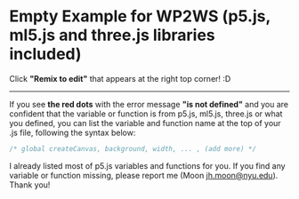 # Empty Example for WP2WS (p5.js, ml5.js and three.js libraries included)

Click **"Remix to edit"** that appears at the right top corner! :D

___

If you see **the red dots** with the error message **"is not defined"** and you are confident that the variable or function is from p5.js, ml5.js, three.js or what you defined, you can list the variable and function name at the top of your .js file, following the syntax below: 

```javascript
/* global createCanvas, background, width, ... , (add more) */
```

I already listed most of p5.js variables and functions for you. If you find any variable or function missing, please report me (Moon <jh.moon@nyu.edu>). Thank you!